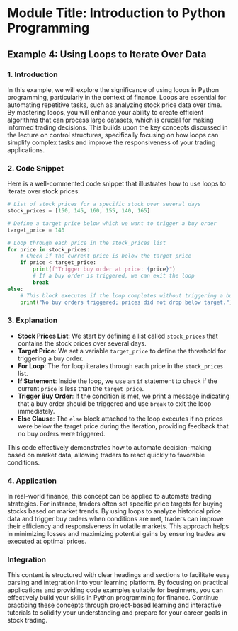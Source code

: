 # Module Title: Introduction to Python Programming

## Example 4: Using Loops to Iterate Over Data

### 1. Introduction
In this example, we will explore the significance of using loops in Python programming, particularly in the context of finance. Loops are essential for automating repetitive tasks, such as analyzing stock price data over time. By mastering loops, you will enhance your ability to create efficient algorithms that can process large datasets, which is crucial for making informed trading decisions. This builds upon the key concepts discussed in the lecture on control structures, specifically focusing on how loops can simplify complex tasks and improve the responsiveness of your trading applications.

### 2. Code Snippet
Here is a well-commented code snippet that illustrates how to use loops to iterate over stock prices:

```python
# List of stock prices for a specific stock over several days
stock_prices = [150, 145, 160, 155, 140, 165]

# Define a target price below which we want to trigger a buy order
target_price = 140

# Loop through each price in the stock_prices list
for price in stock_prices:
    # Check if the current price is below the target price
    if price < target_price:
        print(f"Trigger buy order at price: {price}")
        # If a buy order is triggered, we can exit the loop
        break
else:
    # This block executes if the loop completes without triggering a buy order
    print("No buy orders triggered; prices did not drop below target.")
```

### 3. Explanation
- **Stock Prices List**: We start by defining a list called `stock_prices` that contains the stock prices over several days.
- **Target Price**: We set a variable `target_price` to define the threshold for triggering a buy order.
- **For Loop**: The `for` loop iterates through each price in the `stock_prices` list.
- **If Statement**: Inside the loop, we use an `if` statement to check if the current `price` is less than the `target_price`.
- **Trigger Buy Order**: If the condition is met, we print a message indicating that a buy order should be triggered and use `break` to exit the loop immediately.
- **Else Clause**: The `else` block attached to the loop executes if no prices were below the target price during the iteration, providing feedback that no buy orders were triggered.

This code effectively demonstrates how to automate decision-making based on market data, allowing traders to react quickly to favorable conditions.

### 4. Application
In real-world finance, this concept can be applied to automate trading strategies. For instance, traders often set specific price targets for buying stocks based on market trends. By using loops to analyze historical price data and trigger buy orders when conditions are met, traders can improve their efficiency and responsiveness in volatile markets. This approach helps in minimizing losses and maximizing potential gains by ensuring trades are executed at optimal prices.

### Integration
This content is structured with clear headings and sections to facilitate easy parsing and integration into your learning platform. By focusing on practical applications and providing code examples suitable for beginners, you can effectively build your skills in Python programming for finance. Continue practicing these concepts through project-based learning and interactive tutorials to solidify your understanding and prepare for your career goals in stock trading.